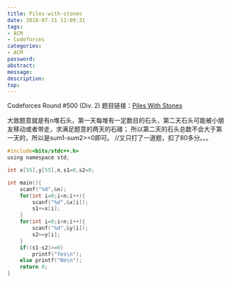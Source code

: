 ```yaml
---
title: Piles-with-stones
date: 2018-07-31 11:09:31
tags:
- ACM
- Codeforces
categories:
- ACM
password:
abstract:
message:
description:
top:
---
```


Codeforces Round #500 (Div. 2)
题目链接：[Piles With Stones](https://codeforces.com/contest/1013/problem/A)

<!--more-->
大致题意就是有n堆石头，第一天每堆有一定数目的石头，第二天石头可能被小朋友移动或者带走，求满足题意的两天的石碓；
所以第二天的石头总数不会大于第一天的，所以是sum1-sum2>=0即可。
//又只打了一道题，扣了80多分。。。
```c
#include<bits/stdc++.h>
using namespace std;

int x[55],y[55],n,s1=0,s2=0;

int main(){
    scanf("%d",&n);
    for(int i=0;i<n;i++){
        scanf("%d",&x[i]);
        s1+=x[i];
    }
    for(int i=0;i<n;i++){
        scanf("%d",&y[i]);
        s2+=y[i];
    }
    if((s1-s2)>=0)
        printf("Yes\n");
    else printf("No\n");
	return 0;
}

```